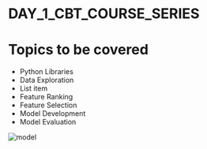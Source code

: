 # DAY_1_CBT_COURSE_SERIES

# **Topics to be covered**

*   Python Libraries
*   Data Exploration
*   List item
*   Feature Ranking
*   Feature Selection
*   Model Development
*   Model Evaluation

![model](https://github.com/Keerthibalraj/DAY_1_CBT_COURSE_SERIES/assets/86064505/cf593656-6505-4a8e-9228-4f99d1152518)
